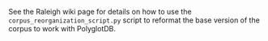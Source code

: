 See the Raleigh wiki page for details on how to use the `corpus_reorganization_script.py` script to reformat the base version
of the corpus to work with PolyglotDB.